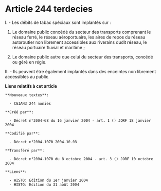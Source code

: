 # Article 244 terdecies

I. - Les débits de tabac spéciaux sont implantés sur :

1. Le domaine public concédé du secteur des transports comprenant le réseau ferré, le réseau aéroportuaire, les aires de
repos du réseau autoroutier non librement accessibles aux riverains dudit réseau, le réseau portuaire fluvial et maritime ;

2. Le domaine public autre que celui du secteur des transports, concédé ou géré en régie.

II. - Ils peuvent être également implantés dans des enceintes non librement accessibles au public.

**Liens relatifs à cet article**

	**Nouveaux textes**:

	  - CGIAN3 244 nonies

	**Créé par**:

	  - Décret n°2004-68 du 16 janvier 2004 - art. 1 () JORF 18 janvier 2004

	**Codifié par**:

	  - Décret n°2004-1070 2004-10-08

	**Transféré par**:

	  - Décret n°2004-1070 du 8 octobre 2004 - art. 3 () JORF 10 octobre 2004

	**Liens**:

	  - HISTO: Edition du 1er janvier 2004
	  - HISTO: Edition du 31 août 2004
